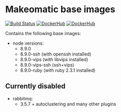 # Makeomatic base images

[![Build Status](https://travis-ci.org/makeomatic/alpine-node.svg?branch=master)](https://travis-ci.org/makeomatic/alpine-node)
[![DockerHub](https://img.shields.io/badge/docker-available-blue.svg)](https://hub.docker.com/r/makeomatic/node)
[![DockerHub](https://img.shields.io/docker/pulls/makeomatic/node.svg)](https://hub.docker.com/r/makeomatic/node)

Contains the following base images:

* node versions:
  - 8.9.0
  - 8.9.0-ssh (with openssh installed)
  - 8.9.0-vips (with libvips installed)
  - 8.9.0-vips-ssh (ssh+vips)
  - 8.9.0-ruby (with ruby 2.3.1 installed)

## Currently disabled

* rabbitmq:
  - 3.5.7 + autoclustering and many other plugins
